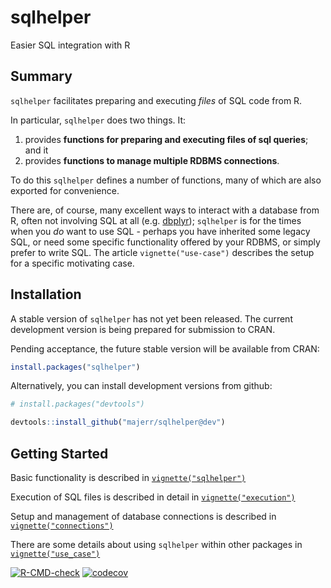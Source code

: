 # sqlhelper
Easier SQL integration with R

## Summary

`sqlhelper` facilitates preparing and executing _files_ of SQL code from R.

In particular, `sqlhelper` does two things. It:

1. provides **functions for preparing and executing files of
sql queries**; and it
1. provides **functions to manage multiple RDBMS connections**. 

To do this `sqlhelper` defines a number of functions, many of which are also
exported for convenience.

There are, of course, many excellent ways to interact with a database from R,
often not involving SQL at all (e.g. [dbplyr](https://dbplyr.tidyverse.org/));
`sqlhelper` is for the times when you *do* want to use SQL - perhaps you have
inherited some legacy SQL, or need some specific functionality offered by your
RDBMS, or simply prefer to write SQL. The article `vignette("use-case")`
describes the setup for a specific motivating case.

## Installation

A stable version of `sqlhelper` has not yet been released. The current
development version is being prepared for submission to CRAN.

Pending acceptance, the future stable version will be available from CRAN:

```R
install.packages("sqlhelper")
```

Alternatively, you can install development versions from github:

```R
# install.packages("devtools")

devtools::install_github("majerr/sqlhelper@dev")
```

## Getting Started

Basic functionality is described in [`vignette("sqlhelper")`](https://majerr.github.io/sqlhelper/dev/articles/sqlhelper.html)

Execution of SQL files is described in detail in [`vignette("execution")`](https://majerr.github.io/sqlhelper/dev/articles/execution.html)

Setup and management of database connections is described in
[`vignette("connections")`](https://majerr.github.io/sqlhelper/dev/articles/connections.html)

There are some details about using `sqlhelper` within other packages in [`vignette("use_case")`](https://majerr.github.io/sqlhelper/dev/articles/use_case.html)


<!-- badges: start -->
  [![R-CMD-check](https://github.com/majerr/sqlhelper/actions/workflows/R-CMD-check.yaml/badge.svg)](https://github.com/majerr/sqlhelper/actions/workflows/R-CMD-check.yaml)
  [![codecov](https://app.codecov.io/gh/majerr/sqlhelper/graph/badge.svg?token=24TM252NTZ)](https://app.codecov.io/gh/majerr/sqlhelper)
  <!-- badges: end -->
